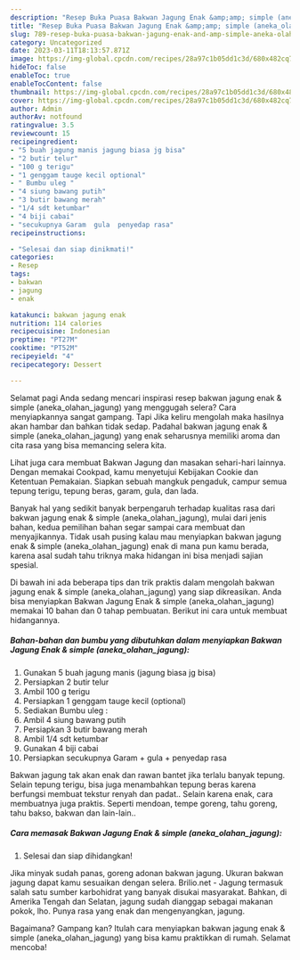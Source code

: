 ```yaml
---
description: "Resep Buka Puasa Bakwan Jagung Enak &amp;amp; simple (aneka_olahan_jagung) Anti Gagal"
title: "Resep Buka Puasa Bakwan Jagung Enak &amp;amp; simple (aneka_olahan_jagung) Anti Gagal"
slug: 789-resep-buka-puasa-bakwan-jagung-enak-and-amp-simple-aneka-olahan-jagung-anti-gagal
category: Uncategorized
date: 2023-03-11T18:13:57.871Z
image: https://img-global.cpcdn.com/recipes/28a97c1b05dd1c3d/680x482cq70/bakwan-jagung-enak-simple-aneka_olahan_jagung-foto-resep-utama.jpg
hideToc: false
enableToc: true
enableTocContent: false
thumbnail: https://img-global.cpcdn.com/recipes/28a97c1b05dd1c3d/680x482cq70/bakwan-jagung-enak-simple-aneka_olahan_jagung-foto-resep-utama.jpg
cover: https://img-global.cpcdn.com/recipes/28a97c1b05dd1c3d/680x482cq70/bakwan-jagung-enak-simple-aneka_olahan_jagung-foto-resep-utama.jpg
author: Admin
authorAv: notfound
ratingvalue: 3.5
reviewcount: 15
recipeingredient:
- "5 buah jagung manis jagung biasa jg bisa"
- "2 butir telur"
- "100 g terigu"
- "1 genggam tauge kecil optional"
- " Bumbu uleg "
- "4 siung bawang putih"
- "3 butir bawang merah"
- "1/4 sdt ketumbar"
- "4 biji cabai"
- "secukupnya Garam  gula  penyedap rasa"
recipeinstructions:

- "Selesai dan siap dinikmati!"
categories:
- Resep
tags:
- bakwan
- jagung
- enak

katakunci: bakwan jagung enak 
nutrition: 114 calories
recipecuisine: Indonesian
preptime: "PT27M"
cooktime: "PT52M"
recipeyield: "4"
recipecategory: Dessert

---
```



Selamat pagi Anda sedang mencari inspirasi resep bakwan jagung enak &amp; simple (aneka_olahan_jagung) yang menggugah selera? Cara menyiapkannya sangat gampang. Tapi Jika keliru mengolah maka hasilnya akan hambar dan bahkan tidak sedap. Padahal bakwan jagung enak &amp; simple (aneka_olahan_jagung) yang enak seharusnya memiliki aroma dan cita rasa yang bisa memancing selera kita.


Lihat juga cara membuat Bakwan Jagung dan masakan sehari-hari lainnya. Dengan memakai Cookpad, kamu menyetujui Kebijakan Cookie dan Ketentuan Pemakaian. Siapkan sebuah mangkuk pengaduk, campur semua tepung terigu, tepung beras, garam, gula, dan lada.

Banyak hal yang sedikit banyak berpengaruh terhadap kualitas rasa dari bakwan jagung enak &amp; simple (aneka_olahan_jagung), mulai dari jenis bahan, kedua pemilihan bahan segar sampai cara membuat dan menyajikannya. Tidak usah pusing kalau mau menyiapkan bakwan jagung enak &amp; simple (aneka_olahan_jagung) enak di mana pun kamu berada, karena asal sudah tahu triknya maka hidangan ini bisa menjadi sajian spesial.


Di bawah ini ada beberapa tips dan trik praktis dalam mengolah bakwan jagung enak &amp; simple (aneka_olahan_jagung) yang siap dikreasikan. Anda bisa menyiapkan Bakwan Jagung Enak &amp; simple (aneka_olahan_jagung) memakai 10 bahan dan 0 tahap pembuatan. Berikut ini cara untuk membuat hidangannya.

<!--inarticleads1-->

##### Bahan-bahan dan bumbu yang dibutuhkan dalam menyiapkan Bakwan Jagung Enak &amp; simple (aneka_olahan_jagung):

1. Gunakan 5 buah jagung manis (jagung biasa jg bisa)
1. Persiapkan 2 butir telur
1. Ambil 100 g terigu
1. Persiapkan 1 genggam tauge kecil (optional)
1. Sediakan  Bumbu uleg :
1. Ambil 4 siung bawang putih
1. Persiapkan 3 butir bawang merah
1. Ambil 1/4 sdt ketumbar
1. Gunakan 4 biji cabai
1. Persiapkan secukupnya Garam + gula + penyedap rasa


Bakwan jagung tak akan enak dan rawan bantet jika terlalu banyak tepung. Selain tepung terigu, bisa juga menambahkan tepung beras karena berfungsi membuat tekstur renyah dan padat.. Selain karena enak, cara membuatnya juga praktis. Seperti mendoan, tempe goreng, tahu goreng, tahu bakso, bakwan dan lain-lain.. 

<!--inarticleads2-->

##### Cara memasak Bakwan Jagung Enak &amp; simple (aneka_olahan_jagung):


1. Selesai dan siap dihidangkan!

Jika minyak sudah panas, goreng adonan bakwan jagung. Ukuran bakwan jagung dapat kamu sesuaikan dengan selera. Brilio.net - Jagung termasuk salah satu sumber karbohidrat yang banyak disukai masyarakat. Bahkan, di Amerika Tengah dan Selatan, jagung sudah dianggap sebagai makanan pokok, lho. Punya rasa yang enak dan mengenyangkan, jagung. 

Bagaimana? Gampang kan? Itulah cara menyiapkan bakwan jagung enak &amp; simple (aneka_olahan_jagung) yang bisa kamu praktikkan di rumah. Selamat mencoba!
